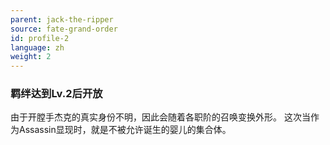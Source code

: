 ```yaml
---
parent: jack-the-ripper
source: fate-grand-order
id: profile-2
language: zh
weight: 2
---
```


### 羁绊达到Lv.2后开放

由于开膛手杰克的真实身份不明，因此会随着各职阶的召唤变换外形。
这次当作为Assassin显现时，就是不被允许诞生的婴儿的集合体。
